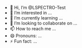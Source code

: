 - 👋 Hi, I’m @LSPECTRO-Test
- 👀 I’m interested in ...
- 🌱 I’m currently learning ...
- 💞️ I’m looking to collaborate on ...
- 📫 How to reach me ...
- 😄 Pronouns: ...
- ⚡ Fun fact: ...

<!---
LSPECTRO-Test/LSPECTRO-Test is a ✨ special ✨ repository because its `README.md` (this file) appears on your GitHub profile.
You can click the Preview link to take a look at your changes.
--->
